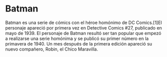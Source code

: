 # Batman

Batman es una serie de cómics con el héroe homónimo de DC Comics.[1]​ El personaje apareció por primera vez en Detective Comics #27, publicado en mayo de 1939. El personaje de Batman resultó ser tan popular que empezó a realizarse una serie homónima y se publicó su primer número en la primavera de 1940. Un mes después de la primera edición apareció su nuevo compañero, Robin, el Chico Maravilla.
